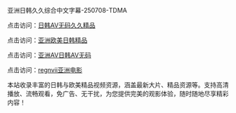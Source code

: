 亚洲日韩久久综合中文字幕-250708-TDMA

点击访问：<a href="https://heiliao2dmwwy.pages.dev">日韩AV无码久久精品</a>

点击访问：<a href="https://heiliaoll4qsx.pages.dev">亚洲欧美日韩精品</a>

点击访问：<a href="https://heiliaowzu4ur.pages.dev">亚洲AV日韩AV无码</a>

点击访问：<a href="https://heiliaozj3tjd.pages.dev">regnvii亚洲电影</a>

本站收录丰富的日韩与欧美精品视频资源，涵盖最新大片、精品资源等。支持高清播放、流畅观看，免广告、无干扰，为您提供完美的观影体验，随时随地尽享精彩内容！

<span style="display:none;">[Canonical link](https://github.com/bv20250708/bv08 ）</span>
